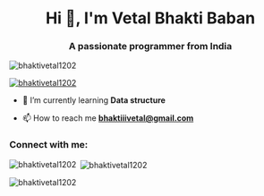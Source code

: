 <h1 align="center">Hi 👋, I'm Vetal Bhakti Baban</h1>
<h3 align="center">A passionate programmer from India</h3>

<p align="left"> <img src="https://komarev.com/ghpvc/?username=bhaktivetal1202&label=Profile%20views&color=0e75b6&style=flat" alt="bhaktivetal1202" /> </p>

<p align="left"> <a href="https://github.com/ryo-ma/github-profile-trophy"><img src="https://github-profile-trophy.vercel.app/?username=bhaktivetal1202" alt="bhaktivetal1202" /></a> </p>

- 🌱 I’m currently learning **Data structure**

- 📫 How to reach me **bhaktiiivetal@gmail.com**

<h3 align="left">Connect with me:</h3>
<p align="left">
</p>

<p><img align="left" src="https://github-readme-stats.vercel.app/api/top-langs?username=bhaktivetal1202&show_icons=true&locale=en&layout=compact" alt="bhaktivetal1202" /></p>

<p>&nbsp;<img align="center" src="https://github-readme-stats.vercel.app/api?username=bhaktivetal1202&show_icons=true&locale=en" alt="bhaktivetal1202" /></p>

<p><img align="center" src="https://github-readme-streak-stats.herokuapp.com/?user=bhaktivetal1202&" alt="bhaktivetal1202" /></p>
